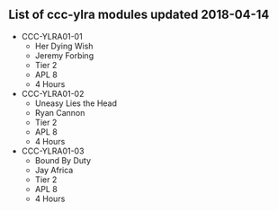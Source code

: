 ## List of ccc-ylra modules updated 2018-04-14
* CCC-YLRA01-01
  * Her Dying Wish
  * Jeremy Forbing
  * Tier 2
  * APL 8
  * 4 Hours
* CCC-YLRA01-02
  * Uneasy Lies the Head
  * Ryan Cannon
  * Tier 2
  * APL 8
  * 4 Hours
* CCC-YLRA01-03
  * Bound By Duty
  * Jay Africa
  * Tier 2
  * APL 8
  * 4 Hours
